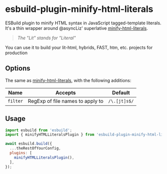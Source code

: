 # esbuild-plugin-minify-html-literals

ESBuild plugin to minify HTML syntax in JavaScript tagged-template literals.
It's a thin wrapper around @asyncLiz' superlative [minify-html-literals](https://npm.im/minify-html-literals).

> _The "Lit" stands for "Literal"_

You can use it to build your lit-html, hybrids, FAST, htm, etc. projects for production

## Options

The same as [minify-html-literals](https://npm.im/minify-html-literals), with the following additions:

| Name        | Accepts                          | Default      |
| ----------- | -------------------------------- | ------------ |
| `filter`    | RegExp of file names to apply to | `/\.[jt]s$/` |

## Usage

```js
import esbuild from 'esbuild';
import { minifyHTMLLiteralsPlugin } from 'esbuild-plugin-minify-html-literals';

await esbuild.build({
  ...theRestOfYourConfig,
  plugins: [
    minifyHTMLLiteralsPlugin(),
  ],
});
```

